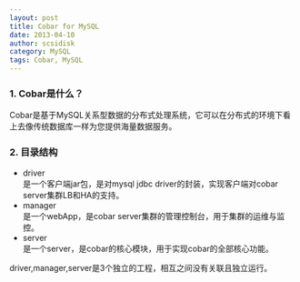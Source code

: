 ```yaml
---
layout: post
title: Cobar for MySQL
date: 2013-04-10
author: scsidisk
category: MySQL
tags: Cobar, MySQL
---
```


### 1. Cobar是什么？

Cobar是基于MySQL关系型数据的分布式处理系统，它可以在分布式的环境下看上去像传统数据库一样为您提供海量数据服务。

### 2. 目录结构

- driver   
  是一个客户端jar包，是对mysql jdbc driver的封装，实现客户端对cobar server集群LB和HA的支持。
- manager   
  是一个webApp，是cobar server集群的管理控制台，用于集群的运维与监控。
- server   
  是一个server，是cobar的核心模块，用于实现cobar的全部核心功能。

driver,manager,server是3个独立的工程，相互之间没有关联且独立运行。